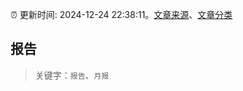 :alarm_clock: 更新时间: 2024-12-24 22:38:11。[文章来源](/README.md)、[文章分类](/TAGS.md)

## 报告


> 关键字：`报告`、`月报`



